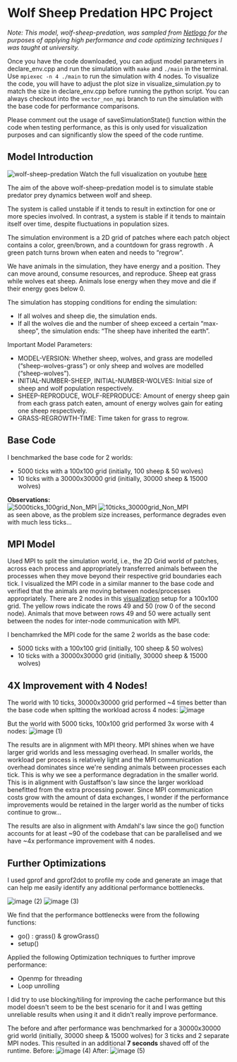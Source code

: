 # Wolf Sheep Predation HPC Project

*Note: This model, wolf-sheep-predation, was sampled from [Netlogo](https://netlogoweb.org/launch#https://netlogoweb.org/assets/modelslib/Sample%20Models/Biology/Wolf%20Sheep%20Predation.nlogo) for the purposes of applying high performance and code optimizing techniques I was taught at university.*

Once you have the code downloaded, you can adjust model parameters in declare_env.cpp and run the simulation with `make` and `./main` in the terminal. Use `mpiexec -n 4 ./main` to run the simulation with 4 nodes. To visualize the code, you will have to adjust the plot size in visualize_simulation.py to match the size in declare_env.cpp before running the python script. You can always checkout into the `vector_non_mpi` branch to run the simulation with the base code for performance comparisons.

Please comment out the usage of saveSimulationState() function within the code when testing performance, as this is only used for visualization purposes and can significantly slow the speed of the code runtime.

## Model Introduction
![wolf-sheep-predation](https://github.com/user-attachments/assets/74549b42-080d-465b-95af-7c7a354637bd)
Watch the full visualization on youtube [here](https://www.youtube.com/watch?v=3hkthotYpto)

The aim of the above wolf-sheep-predation model is to simulate stable predator prey dynamics between wolf and sheep.

The system is called unstable if it tends to result in extinction for one or more species involved. In contrast, a system is stable if it tends to maintain itself over time, despite fluctuations in population sizes.

The simulation environment is a 2D grid of patches where each patch object contains a color, green/brown, and a countdown for grass regrowth . A green patch turns brown when eaten and needs to “regrow”. 

We have animals in the simulation, they have energy and a position. They can move around, consume resources, and reproduce. Sheep eat grass while wolves eat sheep. Animals lose energy when they move and die if their energy goes below 0.

The simulation has stopping conditions for ending the simulation: 
- If all wolves and sheep die, the simulation ends.
- If all the wolves die and the number of sheep exceed a certain “max-sheep”, the simulation ends: “The sheep have inherited the earth”.

Important Model Parameters: 
- MODEL-VERSION: Whether sheep, wolves, and grass are modelled (“sheep-wolves-grass”) or only sheep and wolves are modelled (“sheep-wolves”).
- INITIAL-NUMBER-SHEEP, INITIAL-NUMBER-WOLVES: Initial size of sheep and wolf population respectively.
- SHEEP-REPRODUCE, WOLF-REPRODUCE: Amount of energy sheep gain from each grass patch eaten, amount of energy wolves gain for eating one sheep respectively.
- GRASS-REGROWTH-TIME: Time taken for grass to regrow.

## Base Code
I benchmarked the base code for 2 worlds: 
- 5000 ticks with a 100x100 grid (initially, 100 sheep & 50 wolves)
- 10 ticks with a 30000x30000 grid (initially, 30000 sheep & 15000 wolves)

**Observations:**<br>
![5000ticks_100grid_Non_MPI](https://github.com/user-attachments/assets/d2bd0419-c80e-4bc1-b6d1-18de927f5002)
![10ticks_30000grid_Non_MPI](https://github.com/user-attachments/assets/509479a9-33bf-44c6-9ceb-c45acb266d3c)<br>
as seen above, as the problem size increases, performance degrades even with much less ticks...

## MPI Model
Used MPI to split the simulation world, i.e., the 2D Grid world of patches, across each process and appropriately transferred animals between the processes when they move beyond their respective grid boundaries each tick. I visualized the MPI code in a similar manner to the base code and verified that the animals are moving between nodes/processes appropriately. There are 2 nodes in this [visualization](https://www.youtube.com/watch?v=DfddploUrGA) setup for a 100x100 grid. The yellow rows indicate the rows 49 and 50 (row 0 of the second node). Animals that move between rows 49 and 50 were actually sent between the nodes for inter-node communication with MPI.

I benchamrked the MPI code for the same 2 worlds as the base code: 
- 5000 ticks with a 100x100 grid (initially, 100 sheep & 50 wolves)
- 10 ticks with a 30000x30000 grid (initially, 30000 sheep & 15000 wolves)

## 4X Improvement with 4 Nodes!
The world with 10 ticks, 30000x30000 grid performed ~4 times better than the base code when spltting the workload across 4 nodes: 
![image](https://github.com/user-attachments/assets/24ba1877-2317-45b2-9ac3-c93f2242487b)

But the world with 5000 ticks, 100x100 grid performed 3x worse with 4 nodes:
![image (1)](https://github.com/user-attachments/assets/0641628e-7b13-4ca4-b8af-8353daa9c63e)

The results are in alignment with MPI theory. MPI shines when we have larger grid worlds and less messaging overhead. In smaller worlds, the workload per process is relatively light and the MPI communication overhead dominates since we're sending animals between processes each tick. This is why we see a performance degradation in the smaller world. This is in alignment with Gustaffson's law since the larger workload benefitted from the extra processing power. Since MPI communication costs grow with the amount of data exchanges, I wonder if the performance improvements would be retained in the larger world as the number of ticks continue to grow...

The results are also in alignment with Amdahl's law since the go() function accounts for at least ~90 of the codebase that can be parallelised and we have ~4x performance improvement with 4 nodes.

## Further Optimizations
I used gprof and gprof2dot to profile my code and generate an image that can help me easily identify any additional performance bottlenecks.

![image (2)](https://github.com/user-attachments/assets/07740fe5-69e7-41f6-af27-2e59cd6211b0)
![image (3)](https://github.com/user-attachments/assets/e10e8e4b-6f2e-4b53-b014-df0f2ffda104)

We find that the performance bottlenecks were from the following functions: 
- go() : grass() & growGrass()
- setup()

Applied the following Optimization techniques to further improve performance:
- Openmp for threading
- Loop unrolling

I did try to use blocking/tiling for improving the cache performance but this model doesn't seem to be the best scenario for it and I was getting unreliable results when using it and it didn't really improve performance.

The before and after performance was benchmarked for a 30000x30000 grid world (initially, 30000 sheep & 15000 wolves) for 3 ticks and 2 separate MPI nodes. This resulted in an additional **7 seconds** shaved off of the runtime.
Before:
![image (4)](https://github.com/user-attachments/assets/bee3a941-6f8c-4ea7-86d1-46214d997cf9)
After:
![image (5)](https://github.com/user-attachments/assets/0fa55a34-674f-4506-a6e4-246407346635)

